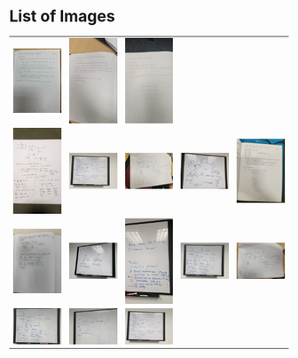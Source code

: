 # List of Images

<table>
  <tr>
    <td><img src="20230708211334.jpg" alt="20230708211334.jpg" width="400"></td>
    <td><img src="20230714193824.jpg" alt="20230714193824.jpg" width="400"></td>
    <td><img src="20230714193826.jpg" alt="20230714193826.jpg" width="400"></td>

  </tr>
  <tr>
    <td><img src="20230810124905.jpg" alt="20230810124905.jpg" width="400"></td>
    <td><img src="20230818_203047.jpg" alt="20230818_203047.jpg" width="400"></td>
    <td><img src="20230818_211146.jpg" alt="20230818_211146.jpg" width="400"></td>
    <td><img src="20230827_104908.jpg" alt="20230827_104908.jpg" width="400"></td>
    <td><img src="20230827_112356.jpg" alt="20230827_112356.jpg" width="400"></td>
  </tr>
  <tr>
    <td><img src="20230902102235.jpg" alt="20230902102235.jpg" width="400"></td>
    <td><img src="20230902102246.jpg" alt="20230902102246.jpg" width="400"></td>
    <td><img src="20230902102329.jpg" alt="20230902102329.jpg" width="400"></td>
    <td><img src="20230902102343.jpg" alt="20230902102343.jpg" width="400"></td>
    <td><img src="20230902102353.jpg" alt="20230902102353.jpg" width="400"></td>
  </tr>
  <tr>
    <td><img src="20230902102406.jpg" alt="20230902102406.jpg" width="400"></td>
    <td><img src="20230902102419.jpg" alt="20230902102419.jpg" width="400"></td>
    <td><img src="20230902102424.jpg" alt="20230902102424.jpg" width="400"></td>
  </tr>
</table>
